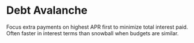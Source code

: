 # Debt Avalanche
Focus extra payments on highest APR first to minimize total interest paid.
Often faster in interest terms than snowball when budgets are similar.
